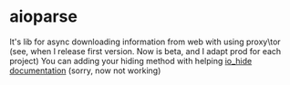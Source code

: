 # aioparse

It's lib for async downloading information from web with using proxy\tor (see, when I release first version. Now is beta, and I adapt prod for each project)
You can adding your hiding method with helping [io_hide documentation](url_to_doc)  (sorry, now not working)



